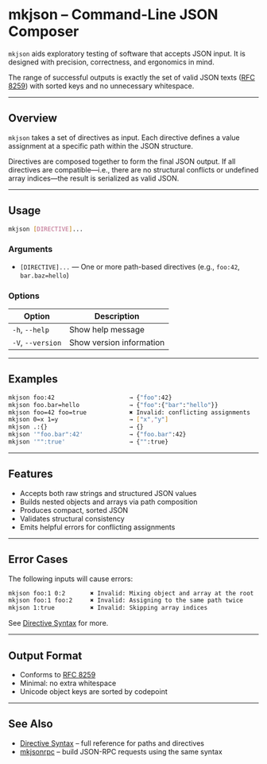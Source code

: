 # mkjson – Command-Line JSON Composer

`mkjson` aids exploratory testing of software that accepts JSON input.
It is designed with precision, correctness, and ergonomics in mind.

The range of successful outputs is exactly the set of valid JSON texts ([RFC 8259]) with
sorted keys and no unnecessary whitespace.

---

## Overview

`mkjson` takes a set of directives as input.
Each directive defines a value assignment at a specific path within the JSON structure.

Directives are composed together to form the final JSON output.
If all directives are compatible—i.e., there are no structural conflicts or undefined
array indices—the result is serialized as valid JSON.

---

## Usage

```sh
mkjson [DIRECTIVE]...
```

### Arguments

- `[DIRECTIVE]...`  — One or more path-based directives (e.g., `foo:42`, `bar.baz=hello`)

### Options

| Option             | Description             |
|--------------------|-------------------------|
| `-h`, `--help`     | Show help message       |
| `-V`, `--version`  | Show version information|

---

## Examples

```sh
mkjson foo:42                     → {"foo":42}
mkjson foo.bar=hello              → {"foo":{"bar":"hello"}}
mkjson foo=42 foo=true            ✖ Invalid: conflicting assignments
mkjson 0=x 1=y                    → ["x","y"]
mkjson .:{}                       → {}
mkjson '"foo.bar":42'             → {"foo.bar":42}
mkjson '"":true'                  → {"":true}
```

---

## Features

- Accepts both raw strings and structured JSON values
- Builds nested objects and arrays via path composition
- Produces compact, sorted JSON
- Validates structural consistency
- Emits helpful errors for conflicting assignments

---

## Error Cases

The following inputs will cause errors:

```sh
mkjson foo:1 0:2       ✖ Invalid: Mixing object and array at the root
mkjson foo:1 foo:2     ✖ Invalid: Assigning to the same path twice
mkjson 1:true          ✖ Invalid: Skipping array indices
```

See [Directive Syntax](./directive-syntax.md#composition) for more.

---

## Output Format

- Conforms to [RFC 8259]
- Minimal: no extra whitespace
- Unicode object keys are sorted by codepoint

---

## See Also

- [Directive Syntax](./directive-syntax.md) – full reference for paths and directives
- [mkjsonrpc](./mkjsonrpc.md) – build JSON-RPC requests using the same syntax

[RFC 8259]: https://www.rfc-editor.org/rfc/rfc8259
